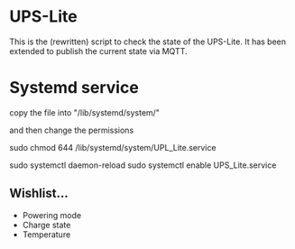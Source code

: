 # UPS-Lite

This is the (rewritten) script to check the state of the UPS-Lite. It has been extended to publish the current state via MQTT.

# Systemd service
copy the file into "/lib/systemd/system/" 

and then change the permissions 

sudo chmod 644 /lib/systemd/system/UPL_Lite.service

sudo systemctl daemon-reload
sudo systemctl enable UPS_Lite.service

## Wishlist... 
- Powering mode
- Charge state
- Temperature